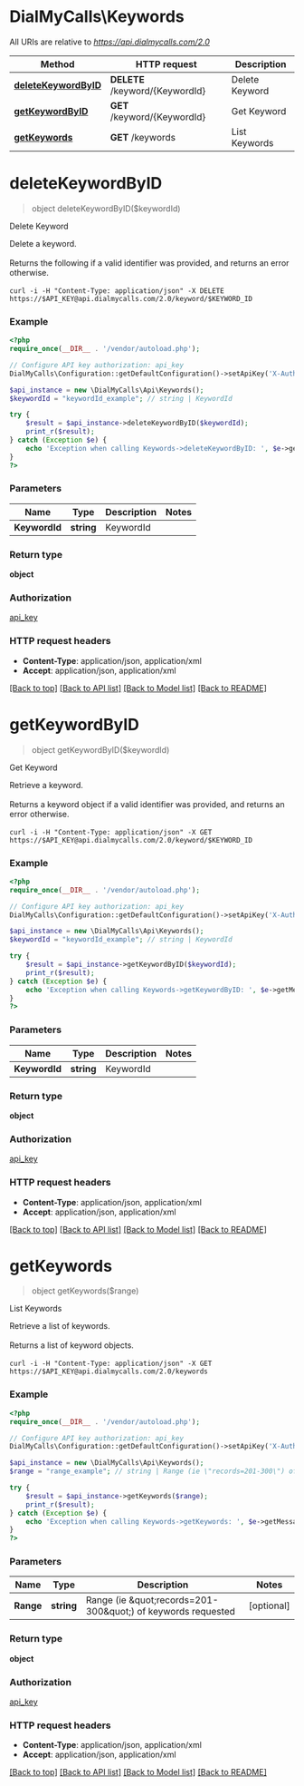 # DialMyCalls\Keywords

All URIs are relative to *https://api.dialmycalls.com/2.0*

Method | HTTP request | Description
------------- | ------------- | -------------
[**deleteKeywordByID**](Keywords.md#deletekeywordbyid) | **DELETE** /keyword/{KeywordId} | Delete Keyword
[**getKeywordByID**](Keywords.md#getkeywordbyid) | **GET** /keyword/{KeywordId} | Get Keyword
[**getKeywords**](Keywords.md#getkeywords) | **GET** /keywords | List Keywords


# **deleteKeywordByID**
> object deleteKeywordByID($keywordId)

Delete Keyword

Delete a keyword. <br><br> Returns the following if a valid identifier was provided, and returns an error otherwise. <br><br> ``` curl -i -H "Content-Type: application/json" -X DELETE https://$API_KEY@api.dialmycalls.com/2.0/keyword/$KEYWORD_ID ```

### Example
```php
<?php
require_once(__DIR__ . '/vendor/autoload.php');

// Configure API key authorization: api_key
DialMyCalls\Configuration::getDefaultConfiguration()->setApiKey('X-Auth-ApiKey', 'YOUR_API_KEY');

$api_instance = new \DialMyCalls\Api\Keywords();
$keywordId = "keywordId_example"; // string | KeywordId

try {
    $result = $api_instance->deleteKeywordByID($keywordId);
    print_r($result);
} catch (Exception $e) {
    echo 'Exception when calling Keywords->deleteKeywordByID: ', $e->getMessage(), PHP_EOL;
}
?>
```

### Parameters

Name | Type | Description  | Notes
------------- | ------------- | ------------- | -------------
 **KeywordId** | **string**| KeywordId |

### Return type

**object**

### Authorization

[api_key](../../README.md#api_key)

### HTTP request headers

 - **Content-Type**: application/json, application/xml
 - **Accept**: application/json, application/xml

[[Back to top]](#) [[Back to API list]](../../README.md#documentation-for-api-endpoints) [[Back to Model list]](../../README.md#documentation-for-models) [[Back to README]](../../README.md)

# **getKeywordByID**
> object getKeywordByID($keywordId)

Get Keyword

Retrieve a keyword. <br><br> Returns a keyword object if a valid identifier was provided, and returns an error otherwise. <br><br> ``` curl -i -H "Content-Type: application/json" -X GET https://$API_KEY@api.dialmycalls.com/2.0/keyword/$KEYWORD_ID ```

### Example
```php
<?php
require_once(__DIR__ . '/vendor/autoload.php');

// Configure API key authorization: api_key
DialMyCalls\Configuration::getDefaultConfiguration()->setApiKey('X-Auth-ApiKey', 'YOUR_API_KEY');

$api_instance = new \DialMyCalls\Api\Keywords();
$keywordId = "keywordId_example"; // string | KeywordId

try {
    $result = $api_instance->getKeywordByID($keywordId);
    print_r($result);
} catch (Exception $e) {
    echo 'Exception when calling Keywords->getKeywordByID: ', $e->getMessage(), PHP_EOL;
}
?>
```

### Parameters

Name | Type | Description  | Notes
------------- | ------------- | ------------- | -------------
 **KeywordId** | **string**| KeywordId |

### Return type

**object**

### Authorization

[api_key](../../README.md#api_key)

### HTTP request headers

 - **Content-Type**: application/json, application/xml
 - **Accept**: application/json, application/xml

[[Back to top]](#) [[Back to API list]](../../README.md#documentation-for-api-endpoints) [[Back to Model list]](../../README.md#documentation-for-models) [[Back to README]](../../README.md)

# **getKeywords**
> object getKeywords($range)

List Keywords

Retrieve a list of keywords. <br><br> Returns a list of keyword objects. <br><br> ``` curl -i -H "Content-Type: application/json" -X GET https://$API_KEY@api.dialmycalls.com/2.0/keywords ```

### Example
```php
<?php
require_once(__DIR__ . '/vendor/autoload.php');

// Configure API key authorization: api_key
DialMyCalls\Configuration::getDefaultConfiguration()->setApiKey('X-Auth-ApiKey', 'YOUR_API_KEY');

$api_instance = new \DialMyCalls\Api\Keywords();
$range = "range_example"; // string | Range (ie \"records=201-300\") of keywords requested

try {
    $result = $api_instance->getKeywords($range);
    print_r($result);
} catch (Exception $e) {
    echo 'Exception when calling Keywords->getKeywords: ', $e->getMessage(), PHP_EOL;
}
?>
```

### Parameters

Name | Type | Description  | Notes
------------- | ------------- | ------------- | -------------
 **Range** | **string**| Range (ie \&quot;records&#x3D;201-300\&quot;) of keywords requested | [optional]

### Return type

**object**

### Authorization

[api_key](../../README.md#api_key)

### HTTP request headers

 - **Content-Type**: application/json, application/xml
 - **Accept**: application/json, application/xml

[[Back to top]](#) [[Back to API list]](../../README.md#documentation-for-api-endpoints) [[Back to Model list]](../../README.md#documentation-for-models) [[Back to README]](../../README.md)

